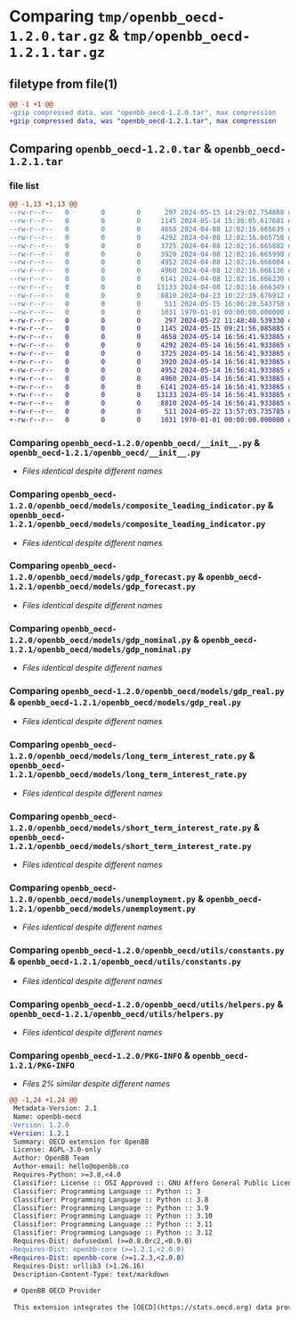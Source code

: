 # Comparing `tmp/openbb_oecd-1.2.0.tar.gz` & `tmp/openbb_oecd-1.2.1.tar.gz`

## filetype from file(1)

```diff
@@ -1 +1 @@
-gzip compressed data, was "openbb_oecd-1.2.0.tar", max compression
+gzip compressed data, was "openbb_oecd-1.2.1.tar", max compression
```

## Comparing `openbb_oecd-1.2.0.tar` & `openbb_oecd-1.2.1.tar`

### file list

```diff
@@ -1,13 +1,13 @@
--rw-r--r--   0        0        0      297 2024-05-15 14:29:02.754868 openbb_oecd-1.2.0/README.md
--rw-r--r--   0        0        0     1145 2024-05-14 15:30:05.617681 openbb_oecd-1.2.0/openbb_oecd/__init__.py
--rw-r--r--   0        0        0     4658 2024-04-08 12:02:16.665635 openbb_oecd-1.2.0/openbb_oecd/models/composite_leading_indicator.py
--rw-r--r--   0        0        0     4292 2024-04-08 12:02:16.665758 openbb_oecd-1.2.0/openbb_oecd/models/gdp_forecast.py
--rw-r--r--   0        0        0     3725 2024-04-08 12:02:16.665882 openbb_oecd-1.2.0/openbb_oecd/models/gdp_nominal.py
--rw-r--r--   0        0        0     3920 2024-04-08 12:02:16.665998 openbb_oecd-1.2.0/openbb_oecd/models/gdp_real.py
--rw-r--r--   0        0        0     4952 2024-04-08 12:02:16.666084 openbb_oecd-1.2.0/openbb_oecd/models/long_term_interest_rate.py
--rw-r--r--   0        0        0     4960 2024-04-08 12:02:16.666136 openbb_oecd-1.2.0/openbb_oecd/models/short_term_interest_rate.py
--rw-r--r--   0        0        0     6141 2024-04-08 12:02:16.666230 openbb_oecd-1.2.0/openbb_oecd/models/unemployment.py
--rw-r--r--   0        0        0    13133 2024-04-08 12:02:16.666349 openbb_oecd-1.2.0/openbb_oecd/utils/constants.py
--rw-r--r--   0        0        0     8810 2024-04-23 10:22:39.676912 openbb_oecd-1.2.0/openbb_oecd/utils/helpers.py
--rw-r--r--   0        0        0      511 2024-05-15 16:06:20.543758 openbb_oecd-1.2.0/pyproject.toml
--rw-r--r--   0        0        0     1031 1970-01-01 00:00:00.000000 openbb_oecd-1.2.0/PKG-INFO
+-rw-r--r--   0        0        0      297 2024-05-22 11:48:40.539330 openbb_oecd-1.2.1/README.md
+-rw-r--r--   0        0        0     1145 2024-05-15 09:21:56.085885 openbb_oecd-1.2.1/openbb_oecd/__init__.py
+-rw-r--r--   0        0        0     4658 2024-05-14 16:56:41.933865 openbb_oecd-1.2.1/openbb_oecd/models/composite_leading_indicator.py
+-rw-r--r--   0        0        0     4292 2024-05-14 16:56:41.933865 openbb_oecd-1.2.1/openbb_oecd/models/gdp_forecast.py
+-rw-r--r--   0        0        0     3725 2024-05-14 16:56:41.933865 openbb_oecd-1.2.1/openbb_oecd/models/gdp_nominal.py
+-rw-r--r--   0        0        0     3920 2024-05-14 16:56:41.933865 openbb_oecd-1.2.1/openbb_oecd/models/gdp_real.py
+-rw-r--r--   0        0        0     4952 2024-05-14 16:56:41.933865 openbb_oecd-1.2.1/openbb_oecd/models/long_term_interest_rate.py
+-rw-r--r--   0        0        0     4960 2024-05-14 16:56:41.933865 openbb_oecd-1.2.1/openbb_oecd/models/short_term_interest_rate.py
+-rw-r--r--   0        0        0     6141 2024-05-14 16:56:41.933865 openbb_oecd-1.2.1/openbb_oecd/models/unemployment.py
+-rw-r--r--   0        0        0    13133 2024-05-14 16:56:41.933865 openbb_oecd-1.2.1/openbb_oecd/utils/constants.py
+-rw-r--r--   0        0        0     8810 2024-05-14 16:56:41.933865 openbb_oecd-1.2.1/openbb_oecd/utils/helpers.py
+-rw-r--r--   0        0        0      511 2024-05-22 13:57:03.735785 openbb_oecd-1.2.1/pyproject.toml
+-rw-r--r--   0        0        0     1031 1970-01-01 00:00:00.000000 openbb_oecd-1.2.1/PKG-INFO
```

### Comparing `openbb_oecd-1.2.0/openbb_oecd/__init__.py` & `openbb_oecd-1.2.1/openbb_oecd/__init__.py`

 * *Files identical despite different names*

### Comparing `openbb_oecd-1.2.0/openbb_oecd/models/composite_leading_indicator.py` & `openbb_oecd-1.2.1/openbb_oecd/models/composite_leading_indicator.py`

 * *Files identical despite different names*

### Comparing `openbb_oecd-1.2.0/openbb_oecd/models/gdp_forecast.py` & `openbb_oecd-1.2.1/openbb_oecd/models/gdp_forecast.py`

 * *Files identical despite different names*

### Comparing `openbb_oecd-1.2.0/openbb_oecd/models/gdp_nominal.py` & `openbb_oecd-1.2.1/openbb_oecd/models/gdp_nominal.py`

 * *Files identical despite different names*

### Comparing `openbb_oecd-1.2.0/openbb_oecd/models/gdp_real.py` & `openbb_oecd-1.2.1/openbb_oecd/models/gdp_real.py`

 * *Files identical despite different names*

### Comparing `openbb_oecd-1.2.0/openbb_oecd/models/long_term_interest_rate.py` & `openbb_oecd-1.2.1/openbb_oecd/models/long_term_interest_rate.py`

 * *Files identical despite different names*

### Comparing `openbb_oecd-1.2.0/openbb_oecd/models/short_term_interest_rate.py` & `openbb_oecd-1.2.1/openbb_oecd/models/short_term_interest_rate.py`

 * *Files identical despite different names*

### Comparing `openbb_oecd-1.2.0/openbb_oecd/models/unemployment.py` & `openbb_oecd-1.2.1/openbb_oecd/models/unemployment.py`

 * *Files identical despite different names*

### Comparing `openbb_oecd-1.2.0/openbb_oecd/utils/constants.py` & `openbb_oecd-1.2.1/openbb_oecd/utils/constants.py`

 * *Files identical despite different names*

### Comparing `openbb_oecd-1.2.0/openbb_oecd/utils/helpers.py` & `openbb_oecd-1.2.1/openbb_oecd/utils/helpers.py`

 * *Files identical despite different names*

### Comparing `openbb_oecd-1.2.0/PKG-INFO` & `openbb_oecd-1.2.1/PKG-INFO`

 * *Files 2% similar despite different names*

```diff
@@ -1,24 +1,24 @@
 Metadata-Version: 2.1
 Name: openbb-oecd
-Version: 1.2.0
+Version: 1.2.1
 Summary: OECD extension for OpenBB
 License: AGPL-3.0-only
 Author: OpenBB Team
 Author-email: hello@openbb.co
 Requires-Python: >=3.8,<4.0
 Classifier: License :: OSI Approved :: GNU Affero General Public License v3
 Classifier: Programming Language :: Python :: 3
 Classifier: Programming Language :: Python :: 3.8
 Classifier: Programming Language :: Python :: 3.9
 Classifier: Programming Language :: Python :: 3.10
 Classifier: Programming Language :: Python :: 3.11
 Classifier: Programming Language :: Python :: 3.12
 Requires-Dist: defusedxml (>=0.8.0rc2,<0.9.0)
-Requires-Dist: openbb-core (>=1.2.1,<2.0.0)
+Requires-Dist: openbb-core (>=1.2.3,<2.0.0)
 Requires-Dist: urllib3 (>1.26.16)
 Description-Content-Type: text/markdown
 
 # OpenBB OECD Provider
 
 This extension integrates the [OECD](https://stats.oecd.org) data provider into the OpenBB Platform.
```

